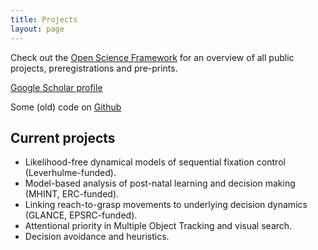 ```yaml
---
title: Projects
layout: page
---
```


Check out the [Open Science Framework](https://osf.io/5awcm/) for an overview of all public projects, preregistrations and pre-prints.

[Google Scholar profile](http://scholar.google.com/citations?user=https://scholar.google.co.uk/citations?user=kyGMxeQAAAAJ&hl=en)

Some (old) code on [Github](https://github.com/CasLudwig)

## Current projects

- Likelihood-free dynamical models of sequential fixation control (Leverhulme-funded).
- Model-based analysis of post-natal learning and decision making (MHINT, ERC-funded).
- Linking reach-to-grasp movements to underlying decision dynamics (GLANCE, EPSRC-funded).
- Attentional priority in Multiple Object Tracking and visual search.
- Decision avoidance and heuristics.
